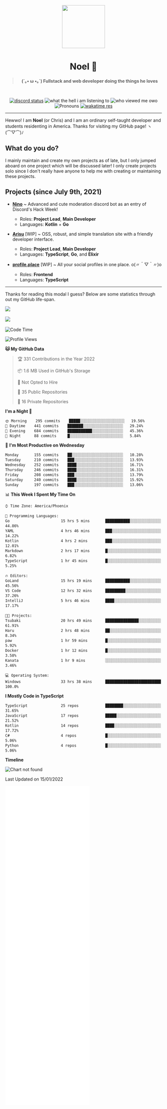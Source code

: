 <div align='center'>
  <div align='center'>
    <img
      src='https://cdn.floofy.dev/art/icons/icon_cinnamonserval.png'
      width='138'
      height='138'
    />
  </div>
  <h1>Noel 🐾</h1>
  <blockquote><strong>(´｡• ω •｡`) Fullstack and web developer doing the things he loves</strong></blockquote>

  <br />

  <a href='https://discord.com/users/280158289667555328' target='_blank'><img alt="discord status" src="https://dev.discordprofiles.me/badge/status/280158289667555328" /></a>
  <img alt="what the hell i am listening to" src="https://dev.discordprofiles.me/badge/spotify/280158289667555328" />
  <img alt="who viewed me owo" src="https://komarev.com/ghpvc/?username=auguwu" />
  <img alt='Pronouns' src='https://img.shields.io/endpoint?url=https://pronoundb.org/shields/6004d014406af11e4593a013' />
  <a href="https://wakatime.com/@auguwu" target='_blank'>
    <img alt='wakatime res' src='https://wakatime.com/badge/user/89736485-42ec-4c0f-a2f3-481db74514dc.svg' />
  </a>
</div>

<hr />

Hewwo! I am **Noel** (or Chris) and I am an ordinary self-taught developer and students residenting in America. Thanks for visiting my GitHub page! ヽ(⌒▽⌒)ﾉ

## What do you do?
I mainly maintain and create my own projects as of late, but I only jumped aboard on one project which will be discussed later! I only create projects
solo since I don't really have anyone to help me with creating or maintaining these projects.

## Projects (since July 9th, 2021)
- [**Nino**](https://nino.sh) ~ Advanced and cute moderation discord bot as an entry of Discord's Hack Week!
  - Roles: **Project Lead**, **Main Developer**
  - Languages: **Kotlin** + **Go**

- [**Arisu**](https://arisu.land) [WIP] ~ OSS, robust, and simple translation site with a friendly developer interface.
  - Roles: **Project Lead**, **Main Developer**
  - Languages: **TypeScript**, **Go**, and **Elixir**

- [**profile.place**](https://profile.place) [WIP] ~ All your social profiles in one place. o(〃＾▽＾〃)o
  - Roles: **Frontend**
  - Languages: **TypeScript**

---

Thanks for reading this modal I guess? Below are some statistics through out my GitHub life-span.

![](https://github-readme-stats.vercel.app/api?username=auguwu&count_private=true&show_icons=true&theme=gruvbox)

![](https://github-readme-stats.vercel.app/api/top-langs/?username=auguwu&layout=compact&theme=gruvbox)

<!--START_SECTION:waka-->
![Code Time](http://img.shields.io/badge/Code%20Time-2%2C633%20hrs%2010%20mins-blue)

![Profile Views](http://img.shields.io/badge/Profile%20Views-3-blue)

**🐱 My GitHub Data** 

> 🏆 331 Contributions in the Year 2022
 > 
> 📦 1.6 MB Used in GitHub's Storage 
 > 
> 🚫 Not Opted to Hire
 > 
> 📜 35 Public Repositories 
 > 
> 🔑 16 Private Repositories  
 > 
**I'm a Night 🦉** 

```text
🌞 Morning    295 commits    █████░░░░░░░░░░░░░░░░░░░░   19.56% 
🌆 Daytime    441 commits    ███████░░░░░░░░░░░░░░░░░░   29.24% 
🌃 Evening    684 commits    ███████████░░░░░░░░░░░░░░   45.36% 
🌙 Night      88 commits     █░░░░░░░░░░░░░░░░░░░░░░░░   5.84%

```
📅 **I'm Most Productive on Wednesday** 

```text
Monday       155 commits    ██░░░░░░░░░░░░░░░░░░░░░░░   10.28% 
Tuesday      210 commits    ███░░░░░░░░░░░░░░░░░░░░░░   13.93% 
Wednesday    252 commits    ████░░░░░░░░░░░░░░░░░░░░░   16.71% 
Thursday     246 commits    ████░░░░░░░░░░░░░░░░░░░░░   16.31% 
Friday       208 commits    ███░░░░░░░░░░░░░░░░░░░░░░   13.79% 
Saturday     240 commits    ████░░░░░░░░░░░░░░░░░░░░░   15.92% 
Sunday       197 commits    ███░░░░░░░░░░░░░░░░░░░░░░   13.06%

```


📊 **This Week I Spent My Time On** 

```text
⌚︎ Time Zone: America/Phoenix

💬 Programming Languages: 
Go                       15 hrs 5 mins       ███████████░░░░░░░░░░░░░░   44.86% 
YAML                     4 hrs 46 mins       ███░░░░░░░░░░░░░░░░░░░░░░   14.22% 
Kotlin                   4 hrs 2 mins        ███░░░░░░░░░░░░░░░░░░░░░░   12.01% 
Markdown                 2 hrs 17 mins       █░░░░░░░░░░░░░░░░░░░░░░░░   6.82% 
TypeScript               1 hr 45 mins        █░░░░░░░░░░░░░░░░░░░░░░░░   5.25%

🔥 Editors: 
GoLand                   15 hrs 19 mins      ███████████░░░░░░░░░░░░░░   45.56% 
VS Code                  12 hrs 32 mins      █████████░░░░░░░░░░░░░░░░   37.26% 
IntelliJ                 5 hrs 46 mins       ████░░░░░░░░░░░░░░░░░░░░░   17.17%

🐱‍💻 Projects: 
Tsubaki                  20 hrs 49 mins      ███████████████░░░░░░░░░░   61.91% 
Haru                     2 hrs 48 mins       ██░░░░░░░░░░░░░░░░░░░░░░░   8.34% 
paw                      1 hr 59 mins        █░░░░░░░░░░░░░░░░░░░░░░░░   5.92% 
Docker                   1 hr 12 mins        █░░░░░░░░░░░░░░░░░░░░░░░░   3.58% 
Kanata                   1 hr 9 mins         ░░░░░░░░░░░░░░░░░░░░░░░░░   3.46%

💻 Operating System: 
Windows                  33 hrs 38 mins      █████████████████████████   100.0%

```

**I Mostly Code in TypeScript** 

```text
TypeScript               25 repos            ████████░░░░░░░░░░░░░░░░░   31.65% 
JavaScript               17 repos            █████░░░░░░░░░░░░░░░░░░░░   21.52% 
Kotlin                   14 repos            ████░░░░░░░░░░░░░░░░░░░░░   17.72% 
C#                       4 repos             █░░░░░░░░░░░░░░░░░░░░░░░░   5.06% 
Python                   4 repos             █░░░░░░░░░░░░░░░░░░░░░░░░   5.06%

```


**Timeline**

![Chart not found](https://raw.githubusercontent.com/auguwu/auguwu/master/charts/bar_graph.png) 


 Last Updated on 15/01/2022
<!--END_SECTION:waka-->

![](./github-metrics.svg)
